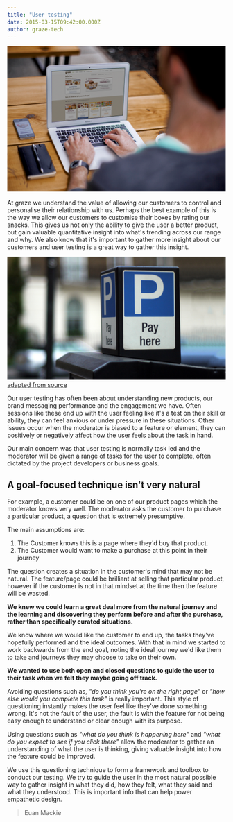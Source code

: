 ```yaml
---
title: "User testing"
date: 2015-03-15T09:42:00.000Z
author: graze-tech
---
```


![User Testing](/content/images/2015/03/Blog-Image-2.png)

At graze we understand the value of allowing our customers to control and personalise their relationship with us. Perhaps the best example of this is the way we allow our customers to customise their boxes by rating our snacks. This gives us not only the ability to give the user a better product, but gain valuable quantitative insight into what's trending across our range and why. We also know that it's important to gather more insight about our customers and user testing is a great way to gather this insight.

![](/content/images/2015/03/blog-image-3.png) [adapted from source](http://www.flickr.com/photos/r4vi/) 

Our user testing has often been about understanding new products, our brand messaging performance and the engagement we have. Often sessions like these end up with the user feeling like it's a test on their skill or ability, they can feel anxious or under pressure in these situations. Other issues occur when the moderator is biased to a feature or element, they can positively or negatively affect how the user feels about the task in hand.

Our main concern was that user testing is normally task led and the moderator will be given a range of tasks for the user to complete, often dictated by the project developers or business goals.

## A goal-focused technique isn't very natural

For example, a customer could be on one of our product pages which the moderator knows very well. The moderator asks the customer to purchase a particular product, a question that is extremely presumptive.

The main assumptions are:
1. The Customer knows this is a page where they'd buy that product.
2. The Customer would want to make a purchase at this point in their journey

The question creates a situation in the customer's mind that may not be natural. The feature/page could be brilliant at selling that particular product, however if the customer is not in that mindset at the time then the feature will be wasted.

**We knew we could learn a great deal more from the natural journey and the learning and discovering they perform before and after the purchase, rather than specifically curated situations.**

We know where we would like the customer to end up, the tasks they've hopefully performed and the ideal outcomes. With that in mind we started to work backwards from the end goal, noting the ideal journey we'd like them to take and journeys they may choose to take on their own.

**We wanted to use both open and closed questions to guide the user to their task when we felt they maybe going off track.** 

Avoiding questions such as, _"do you think you're on the right page"_ or _"how else would you complete this task"_ is really important. This style of questioning instantly makes the user feel like they've done something wrong. It's not the fault of the user, the fault is with the feature for not being easy enough to understand or clear enough with its purpose.

Using questions such as  _"what do you think is happening here"_ and _"what do you expect to see if you click there"_ allow the moderator to gather an understanding of what the user is thinking, giving valuable insight into how the feature could be improved.

We use this questioning technique to form a framework and toolbox to conduct our testing. We try to guide the user in the most natural possible way to gather insight in what they did, how they felt, what they said and what they understood. This is important info that can help power empathetic design.


> Euan Mackie




